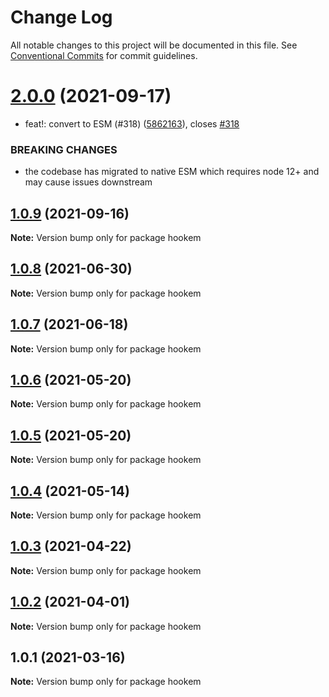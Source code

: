 # Change Log

All notable changes to this project will be documented in this file.
See [Conventional Commits](https://conventionalcommits.org) for commit guidelines.

# [2.0.0](https://github.com/4Catalyzer/cli/compare/hookem@1.0.9...hookem@2.0.0) (2021-09-17)


* feat!: convert to ESM (#318) ([5862163](https://github.com/4Catalyzer/cli/commit/58621632fc3961f3ed24eeddc4342645b8b5673b)), closes [#318](https://github.com/4Catalyzer/cli/issues/318)


### BREAKING CHANGES

* the codebase has migrated to native ESM which requires node 12+ and may cause issues downstream





## [1.0.9](https://github.com/4Catalyzer/cli/compare/hookem@1.0.8...hookem@1.0.9) (2021-09-16)

**Note:** Version bump only for package hookem





## [1.0.8](https://github.com/4Catalyzer/cli/compare/hookem@1.0.7...hookem@1.0.8) (2021-06-30)

**Note:** Version bump only for package hookem





## [1.0.7](https://github.com/4Catalyzer/cli/compare/hookem@1.0.6...hookem@1.0.7) (2021-06-18)

**Note:** Version bump only for package hookem





## [1.0.6](https://github.com/4Catalyzer/cli/compare/hookem@1.0.5...hookem@1.0.6) (2021-05-20)

**Note:** Version bump only for package hookem





## [1.0.5](https://github.com/4Catalyzer/cli/compare/hookem@1.0.4...hookem@1.0.5) (2021-05-20)

**Note:** Version bump only for package hookem





## [1.0.4](https://github.com/4Catalyzer/cli/compare/hookem@1.0.3...hookem@1.0.4) (2021-05-14)

**Note:** Version bump only for package hookem





## [1.0.3](https://github.com/4Catalyzer/cli/compare/hookem@1.0.2...hookem@1.0.3) (2021-04-22)

**Note:** Version bump only for package hookem





## [1.0.2](https://github.com/4Catalyzer/cli/compare/hookem@1.0.1...hookem@1.0.2) (2021-04-01)

**Note:** Version bump only for package hookem





## 1.0.1 (2021-03-16)

**Note:** Version bump only for package hookem
